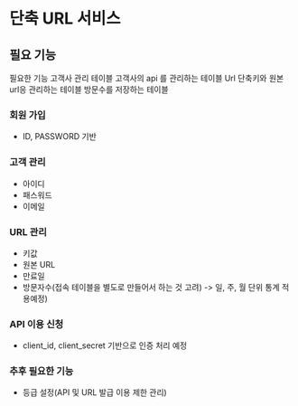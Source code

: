 # 단축 URL 서비스

## 필요 기능
필요한 기능
고객사 관리 테이블
고객사의 api 를 관리하는 테이블
Url 단축키와 원본 url응 관리하는 테이블
방문수를 저장하는 테이블

### 회원 가입
* ID, PASSWORD 기반
### 고객 관리
* 아이디
* 패스워드
* 이메일
### URL 관리
* 키값
* 원본 URL
* 만료일
* 방문자수(접속 테이블을 별도로 만들어서 하는 것 고려) -> 일, 주, 월 단위 통계 적용예정)
### API 이용 신청
* client_id, client_secret 기반으로 인증 처리 예정

### 추후 필요한 기능
* 등급 설정(API 및 URL 발급 이용 제한 관리)
